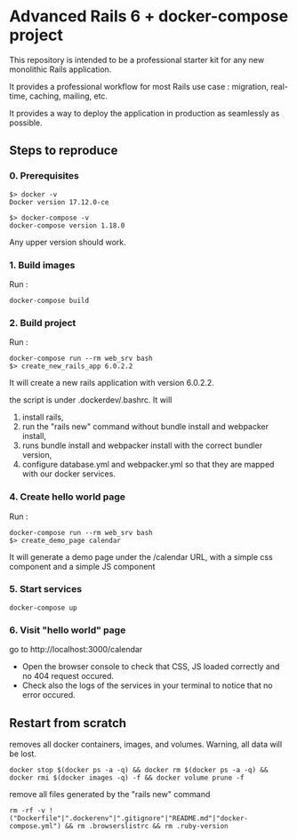 # Advanced Rails 6 + docker-compose project

This repository is intended to be a professional starter kit for any new monolithic Rails application.

It provides a professional workflow for most Rails use case : migration, real-time, caching, mailing, etc.

It provides a way to deploy the application in production as seamlessly as possible.

## Steps to reproduce

### 0. Prerequisites

```
$> docker -v
Docker version 17.12.0-ce

$> docker-compose -v
docker-compose version 1.18.0
```

Any upper version should work.


### 1. Build images
Run :
```
docker-compose build
```

### 2. Build project

Run :
```
docker-compose run --rm web_srv bash
$> create_new_rails_app 6.0.2.2
```

It will create a new rails application with version 6.0.2.2.

the script is under .dockerdev/.bashrc. It will 

1) install rails, 
2) run the "rails new" command without bundle install and webpacker install,
3) runs bundle install and webpacker install with the correct bundler version,
4) configure database.yml and webpacker.yml so that they are mapped with our docker services.

### 4. Create hello world page

Run :
```
docker-compose run --rm web_srv bash
$> create_demo_page calendar
```

It will generate a demo page under the /calendar URL, with a simple css component and a simple JS component

### 5. Start services

```
docker-compose up
```

### 6. Visit "hello world" page

go to http://localhost:3000/calendar

 - Open the browser console to check that CSS, JS loaded correctly and no 404 request occured.
 - Check also the logs of the services in your terminal to notice that no error occured.

## Restart from scratch

removes all docker containers, images, and volumes. Warning, all data will be lost.
```
docker stop $(docker ps -a -q) && docker rm $(docker ps -a -q) && docker rmi $(docker images -q) -f && docker volume prune -f
```

remove all files generated by the "rails new" command
```
rm -rf -v !("Dockerfile"|".dockerenv"|".gitignore"|"README.md"|"docker-compose.yml") && rm .browserslistrc && rm .ruby-version
```

